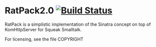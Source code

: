 RatPack2.0 [![Build Status](https://travis-ci.org/hpi-swa-teaching/RatPack2.0.svg)](https://travis-ci.org/hpi-swa-teaching/RatPack2.0)
========================
RatPack is a simplistic implementation of the Sinatra concept on top
of KomHttpServer for Squeak Smalltalk.

For licensing, see the file COPYRIGHT
